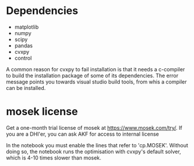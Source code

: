 # Dependencies
- matplotlib
- numpy
- scipy
- pandas
- cvxpy 
- control

A common reason for cvxpy to fail installation is that it needs a c-compiler to build the installation package of some of its 
dependencies. The error message points you towards visual studio build tools, from whis a compiler can be installed. 

# mosek license
Get a one-month trial license of mosek at https://www.mosek.com/try/. If you are a DHI'er, you can ask AKF for access to internal license

In the notebook you must enable the lines that refer to 'cp.MOSEK'. Without doing so, the notebook runs the optimisation with
cvxpy's default solver, which is 4-10 times slower than mosek.